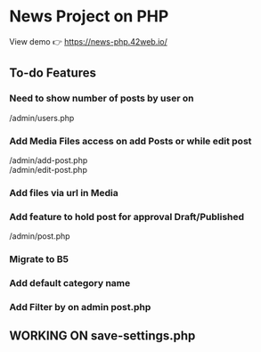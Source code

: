 # News Project on PHP 
View demo 👉 https://news-php.42web.io/

<h2>To-do Features</h2>

### Need to show number of posts by user on
/admin/users.php
### Add Media Files access on add Posts or while edit post
/admin/add-post.php <br>
/admin/edit-post.php
### Add files via url in Media
### Add feature to hold post for approval Draft/Published
/admin/post.php
### Migrate to B5
### Add default category name

### Add Filter by on admin post.php

## WORKING ON save-settings.php